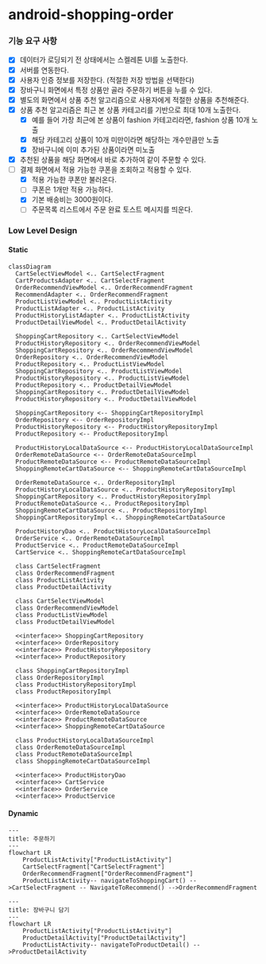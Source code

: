 # android-shopping-order

### 기능 요구 사항

- [x] 데이터가 로딩되기 전 상태에서는 스켈레톤 UI를 노출한다.
- [x] 서버를 연동한다.
- [x] 사용자 인증 정보를 저장한다. (적절한 저장 방법을 선택한다)
- [x] 장바구니 화면에서 특정 상품만 골라 주문하기 버튼을 누를 수 있다. 
- [x] 별도의 화면에서 상품 추천 알고리즘으로 사용자에게 적절한 상품을 추천해준다.
- [x] 상품 추천 알고리즘은 최근 본 상품 카테고리를 기반으로 최대 10개 노출한다. 
  - [x] 예를 들어 가장 최근에 본 상품이 fashion 카테고리라면, fashion 상품 10개 노출 
  - [x] 해당 카테고리 상품이 10개 미만이라면 해당하는 개수만큼만 노출 
  - [x] 장바구니에 이미 추가된 상품이라면 미노출 
- [x] 추천된 상품을 해당 화면에서 바로 추가하여 같이 주문할 수 있다.
- [ ] 결제 화면에서 적용 가능한 쿠폰을 조회하고 적용할 수 있다.
  - [x] 적용 가능한 쿠폰만 불러온다.  
  - [ ] 쿠폰은 1개만 적용 가능하다.
  - [x] 기본 배송비는 3000원이다.
  - [ ] 주문목록 리스트에서 주문 완료 토스트 메시지를 띄운다.

### Low Level Design 

#### Static

```mermaid
classDiagram
  CartSelectViewModel <.. CartSelectFragment
  CartProductsAdapter <.. CartSelectFragment
  OrderRecommendViewModel <.. OrderRecommendFragment
  RecommendAdapter <.. OrderRecommendFragment
  ProductListViewModel <.. ProductListActivity
  ProductListAdapter <.. ProductListActivity 
  ProductHistoryListAdapter <.. ProductListActivity
  ProductDetailViewModel <.. ProductDetailActivity

  ShoppingCartRepository <.. CartSelectViewModel
  ProductHistoryRepository <.. OrderRecommendViewModel
  ShoppingCartRepository <.. OrderRecommendViewModel
  OrderRepository <.. OrderRecommendViewModel
  ProductRepository <.. ProductListViewModel
  ShoppingCartRepository <.. ProductListViewModel
  ProductHistoryRepository <.. ProductListViewModel
  ProductRepository <.. ProductDetailViewModel
  ShoppingCartRepository <.. ProductDetailViewModel
  ProductHistoryRepository <.. ProductDetailViewModel

  ShoppingCartRepository <-- ShoppingCartRepositoryImpl
  OrderRepository <-- OrderRepositoryImpl
  ProductHistoryRepository <-- ProductHistoryRepositoryImpl
  ProductRepository <-- ProductRepositoryImpl
  
  ProductHistoryLocalDataSource <-- ProductHistoryLocalDataSourceImpl
  OrderRemoteDataSource <-- OrderRemoteDataSourceImpl
  ProductRemoteDataSource <-- ProductRemoteDataSourceImpl
  ShoppingRemoteCartDataSource <-- ShoppingRemoteCartDataSourceImpl

  OrderRemoteDataSource <.. OrderRepositoryImpl
  ProductHistoryLocalDataSource <.. ProductHistoryRepositoryImpl
  ShoppingCartRepository <.. ProductHistoryRepositoryImpl
  ProductRemoteDataSource <.. ProductRepositoryImpl
  ShoppingRemoteCartDataSource <.. ProductRepositoryImpl
  ShoppingCartRepositoryImpl <.. ShoppingRemoteCartDataSource

  ProductHistoryDao <.. ProductHistoryLocalDataSourceImpl
  OrderService <.. OrderRemoteDataSourceImpl
  ProductService <.. ProductRemoteDataSourceImpl
  CartService <.. ShoppingRemoteCartDataSourceImpl

  class CartSelectFragment
  class OrderRecommendFragment
  class ProductListActivity
  class ProductDetailActivity

  class CartSelectViewModel
  class OrderRecommendViewModel
  class ProductListViewModel
  class ProductDetailViewModel

  <<interface>> ShoppingCartRepository
  <<interface>> OrderRepository
  <<interface>> ProductHistoryRepository
  <<interface>> ProductRepository

  class ShoppingCartRepositoryImpl
  class OrderRepositoryImpl
  class ProductHistoryRepositoryImpl
  class ProductRepositoryImpl
  
  <<interface>> ProductHistoryLocalDataSource
  <<interface>> OrderRemoteDataSource
  <<interface>> ProductRemoteDataSource
  <<interface>> ShoppingRemoteCartDataSource

  class ProductHistoryLocalDataSourceImpl
  class OrderRemoteDataSourceImpl
  class ProductRemoteDataSourceImpl
  class ShoppingRemoteCartDataSourceImpl

  <<interface>> ProductHistoryDao
  <<interface>> CartService
  <<interface>> OrderService
  <<interface>> ProductService
```

#### Dynamic

```mermaid
---
title: 주문하기
---
flowchart LR
    ProductListActivity["ProductListActivity"]
    CartSelectFragment["CartSelectFragment"]
    OrderRecommendFragment["OrderRecommendFragment"]
    ProductListActivity-- navigateToShoppingCart() -->CartSelectFragment -- NavigateToRecommend() -->OrderRecommendFragment
```

```mermaid
---
title: 장바구니 담기
---
flowchart LR
    ProductListActivity["ProductListActivity"]
    ProductDetailActivity["ProductDetailActivity"]
    ProductListActivity-- navigateToProductDetail() -->ProductDetailActivity
```
